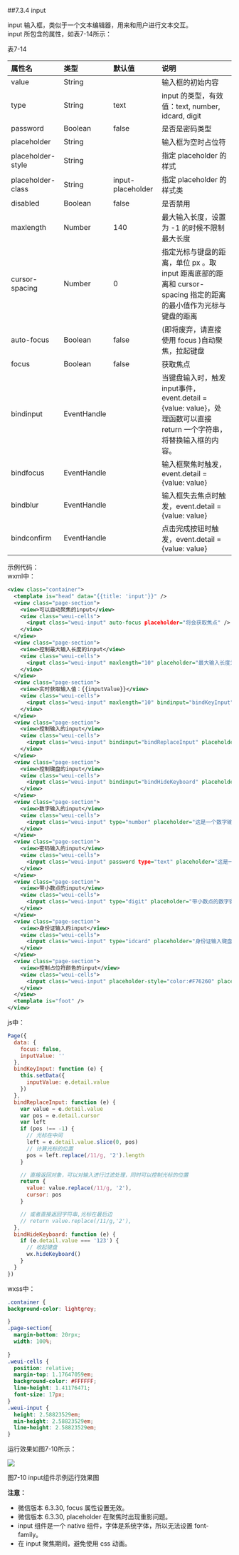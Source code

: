 ##7.3.4 input

input 输入框，类似于一个文本编辑器，用来和用户进行文本交互。  
input 所包含的属性，如表7-14所示：

表7-14

| 属性名 | 类型 | 默认值 | 说明 |
| :--- | :--- | :--- | :--- |
| value | String |  | 输入框的初始内容 |
| type | String | text | input 的类型，有效值：text, number, idcard, digit |
| password | Boolean | false | 是否是密码类型 |
| placeholder | String |  | 输入框为空时占位符 |
| placeholder-style | String |  | 指定 placeholder 的样式 |
| placeholder-class | String | input-placeholder | 指定 placeholder 的样式类 |
| disabled | Boolean | false | 是否禁用 |
| maxlength | Number | 140 | 最大输入长度，设置为 -1 的时候不限制最大长度 |
| cursor-spacing | Number | 0 | 指定光标与键盘的距离，单位 px 。取 input 距离底部的距离和 cursor-spacing 指定的距离的最小值作为光标与键盘的距离 |
| auto-focus | Boolean | false | \(即将废弃，请直接使用 focus \)自动聚焦，拉起键盘 |
| focus | Boolean | false | 获取焦点 |
| bindinput | EventHandle |  | 当键盘输入时，触发input事件，event.detail = {value: value}，处理函数可以直接 return 一个字符串，将替换输入框的内容。 |
| bindfocus | EventHandle |  | 输入框聚焦时触发，event.detail = {value: value} |
| bindblur | EventHandle |  | 输入框失去焦点时触发，event.detail = {value: value} |
| bindconfirm | EventHandle |  | 点击完成按钮时触发，event.detail = {value: value} |

示例代码：  
wxml中：

```xml
<view class="container">
  <template is="head" data="{{title: 'input'}}" />
  <view class="page-section">
    <view>可以自动聚焦的input</view>
    <view class="weui-cells">
      <input class="weui-input" auto-focus placeholder="将会获取焦点" />
    </view>
  </view>
  <view class="page-section">
    <view>控制最大输入长度的input</view>
    <view class="weui-cells">
      <input class="weui-input" maxlength="10" placeholder="最大输入长度为10" />
    </view>
  </view>
  <view class="page-section">
    <view>实时获取输入值：{{inputValue}}</view>
    <view class="weui-cells">
      <input class="weui-input" maxlength="10" bindinput="bindKeyInput" placeholder="输入同步到view中" />
    </view>
  </view>
  <view class="page-section">
    <view>控制输入的input</view>
    <view class="weui-cells">
      <input class="weui-input" bindinput="bindReplaceInput" placeholder="连续的两个1会变成2" />
    </view>
  </view>
  <view class="page-section">
    <view>控制键盘的input</view>
    <view class="weui-cells">
      <input class="weui-input" bindinput="bindHideKeyboard" placeholder="输入123自动收起键盘" />
    </view>
  </view>
  <view class="page-section">
    <view>数字输入的input</view>
    <view class="weui-cells">
      <input class="weui-input" type="number" placeholder="这是一个数字输入框" />
    </view>
  </view>
  <view class="page-section">
    <view>密码输入的input</view>
    <view class="weui-cells">
      <input class="weui-input" password type="text" placeholder="这是一个密码输入框" />
    </view>
  </view>
  <view class="page-section">
    <view>带小数点的input</view>
    <view class="weui-cells">
      <input class="weui-input" type="digit" placeholder="带小数点的数字键盘" />
    </view>
  </view>
  <view class="page-section">
    <view>身份证输入的input</view>
    <view class="weui-cells">
      <input class="weui-input" type="idcard" placeholder="身份证输入键盘" />
    </view>
  </view>
  <view class="page-section">
    <view>控制占位符颜色的input</view>
    <view class="weui-cells">
      <input class="weui-input" placeholder-style="color:#F76260" placeholder="占位符字体是红色的" />
    </view>
  </view>
  <template is="foot" />
</view>
```

js中：

```js
Page({
  data: {
    focus: false,
    inputValue: ''
  },
  bindKeyInput: function (e) {
    this.setData({
      inputValue: e.detail.value
    })
  },
  bindReplaceInput: function (e) {
    var value = e.detail.value
    var pos = e.detail.cursor
    var left
    if (pos !== -1) {
      // 光标在中间
      left = e.detail.value.slice(0, pos)
      // 计算光标的位置
      pos = left.replace(/11/g, '2').length
    }

    // 直接返回对象，可以对输入进行过滤处理，同时可以控制光标的位置
    return {
      value: value.replace(/11/g, '2'),
      cursor: pos
    }

    // 或者直接返回字符串,光标在最后边
    // return value.replace(/11/g,'2'),
  },
  bindHideKeyboard: function (e) {
    if (e.detail.value === '123') {
      // 收起键盘
      wx.hideKeyboard()
    }
  }
})
```
wxss中：
```css
.container {
background-color: lightgrey;

}
.page-section{
  margin-bottom: 20rpx;
  width: 100%;
  
}
.weui-cells {
  position: relative;
  margin-top: 1.17647059em;
  background-color: #FFFFFF;
  line-height: 1.41176471;
  font-size: 17px;
}
.weui-input {
  height: 2.58823529em;
  min-height: 2.58823529em;
  line-height: 2.58823529em;
}
```

运行效果如图7-10所示：

![](/assets/图7-10input组件示例运行效果图.png)

图7-10 input组件示例运行效果图

**注意：**
* 微信版本 6.3.30, focus 属性设置无效。
* 微信版本 6.3.30, placeholder 在聚焦时出现重影问题。
* input 组件是一个 native 组件，字体是系统字体，所以无法设置 font-family。
* 在 input 聚焦期间，避免使用 css 动画。


